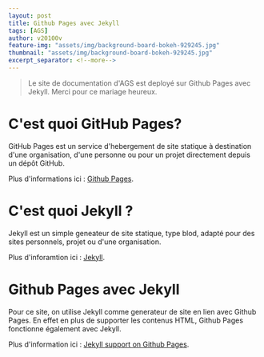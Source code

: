 ```yaml
---
layout: post
title: Github Pages avec Jekyll
tags: [AGS]
author: v20100v
feature-img: "assets/img/background-board-bokeh-929245.jpg"
thumbnail: "assets/img/background-board-bokeh-929245.jpg"
excerpt_separator: <!--more-->
---
```


> Le site de documentation d'AGS est deployé sur Github Pages avec Jekyll. Merci pour ce mariage heureux.

<!--more-->

# C'est quoi GitHub Pages?

GitHub Pages est un service d'hebergement de site statique à destination d'une organisation, d'une personne ou pour un projet directement depuis un dépôt GitHub. 

Plus d'informations ici : [Github Pages](https://help.github.com/articles/what-is-github-pages/).


# C'est quoi Jekyll ?

Jekyll est un simple geneateur de site statique, type blod, adapté pour des sites personnels, projet ou d'une organisation.

Plus d'inforamtion ici : [Jekyll](https://jekyllrb.com/).


# Github Pages avec Jekyll

Pour ce site, on utilise Jekyll comme generateur de site en lien avec Github Pages. En effet en plus de supporter les contenus HTML, Github Pages fonctionne également avec Jekyll.

Plus d'information ici : [Jekyll support on Github Pages](https://help.github.com/articles/using-jekyll-as-a-static-site-generator-with-github-pages/).
